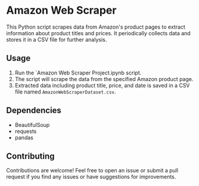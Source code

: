 # Amazon Web Scraper

This Python script scrapes data from Amazon's product pages to extract information about product titles and prices. It periodically collects data and stores it in a CSV file for further analysis.

## Usage
1. Run the `Amazon Web Scraper Project.ipynb script.
2. The script will scrape the data from the specified Amazon product page.
3. Extracted data including product title, price, and date is saved in a CSV file named `AmazonWebScraperDataset.csv`.

## Dependencies
- BeautifulSoup
- requests
- pandas

## Contributing
Contributions are welcome! Feel free to open an issue or submit a pull request if you find any issues or have suggestions for improvements.
